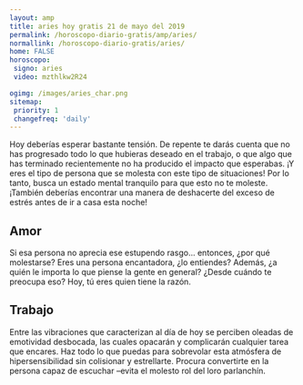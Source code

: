 ```yaml
---
layout: amp
title: aries hoy gratis 21 de mayo del 2019 
permalink: /horoscopo-diario-gratis/amp/aries/
normallink: /horoscopo-diario-gratis/aries/
home: FALSE
horoscopo:
 signo: aries
 video: mzthlkw2R24

ogimg: /images/aries_char.png
sitemap:
 priority: 1
 changefreq: 'daily'
---
```



Hoy deberías esperar bastante tensión. De repente te darás cuenta que no has progresado todo lo que hubieras deseado en el trabajo, o que algo que has terminado recientemente no ha producido el impacto que esperabas. ¡Y eres el tipo de persona que se molesta con este tipo de situaciones! Por lo tanto, busca un estado mental tranquilo para que esto no te moleste. ¡También deberías encontrar una manera de deshacerte del exceso de estrés antes de ir a casa esta noche!

## Amor

Si esa persona no aprecia ese estupendo rasgo... entonces, ¿por qué molestarse? Eres una persona encantadora, ¿lo entiendes? Además, ¿a quién le importa lo que piense la gente en general? ¿Desde cuándo te preocupa eso? Hoy, tú eres quien tiene la razón.

## Trabajo

Entre las vibraciones que caracterizan al día de hoy se perciben oleadas de emotividad desbocada, las cuales opacarán y complicarán cualquier tarea que encares. Haz todo lo que puedas para sobrevolar esta atmósfera de hipersensibilidad sin colisionar y estrellarte. Procura convertirte en la persona capaz de escuchar –evita el molesto rol del loro parlanchín.